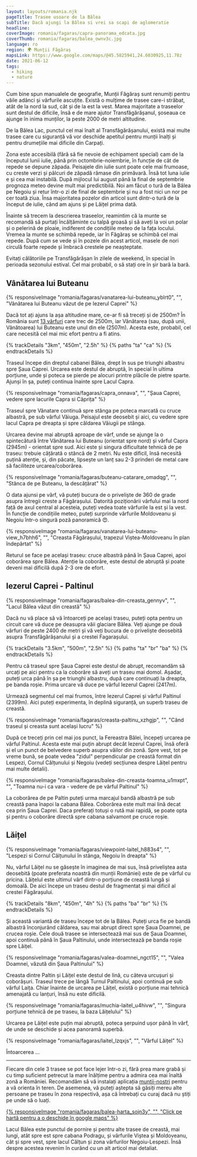 ```yaml
---
layout: layouts/romania.njk
pageTitle: Trasee usoare de la Bâlea
subTitle: Dacă ajungi la Bâlea si vrei sa scapi de aglomeratie
headline:
coverImage: romania/fagaras/capra-panorama_edcata.jpg
coverThumb: romania/fagaras/balea_ownv3c.jpg
language: ro
region: 🌍 Munții Făgăraș
mapsLink: https://www.google.com/maps/@45.5825941,24.6030925,11.78z
date: 2021-06-12
tags:
  - hiking
  - nature
---
```


Cum bine spun manualele de geografie, Munții Făgăraș sunt renumiți pentru văile adânci și vârfurile ascuțite. Există o mulțime de trasee care-i străbat, atât de la nord la sud, cât și de la est la vest. Marea majoritate a traseelor sunt destul de dificile, însă e de mare ajutor Transfăgărășanul, șoseaua ce ajunge în inima munților, la peste 2000 de metri altitudine.

De la Bâlea Lac, punctul cel mai înalt al Transfăgărășanului, există mai multe trasee care cu siguranță vă vor deschide apetitul pentru munții înalți și pentru drumețiile mai dificile din Carpați.

Zona este accesibilă (fără să fie nevoie de echipament special) cam de la începutul lunii iulie, până prin octombrie-noiembrie, în funcție de cât de repede se depune zăpada. Peisajele din iulie sunt poate cele mai frumoase, cu creste verzi și pâlcuri de zăpadă rămase din primăvară. Însă tot luna iulie e și cea mai instabilă. După mijlocul lui august până la final de septembrie prognoza meteo devine mult mai predictibilă. Noi am făcut o tură de la Bâlea pe Negoiu și retur într-o zi de final de septembrie și nu a fost nici un nor pe cer toată ziua. Însa majoritatea pozelor din articol sunt dintr-o tură de la început de iulie, când am ajuns și pe Lăițel prima dată.

Înainte să trecem la descrierea traseelor, reamintim că la munte se recomandă să purtați încălțăminte cu talpă groasă și să aveți la voi un polar și o pelerină de ploaie, indiferent de condițiile meteo de la fața locului. Vremea la munte se schimbă repede, iar în Făgăraș se schimbă cel mai repede. După cum se vede și în pozele din acest articol, masele de nori circulă foarte repede și îmbracă crestele pe neașteptate.

<div class="info warning">
  <span>Evitați călătoriile pe Transfăgărășan în zilele de weekend, în special în perioada sezonului estival. Cel mai probabil, o să stați ore în șir bară la bară.</span>
</div>

## Vânătarea lui Buteanu

{% responsiveImage "romania/fagaras/vanatarea-lui-buteanu_yblrt0", "", "Vânătarea lui Buteanu văzut de pe Iezerul Caprei" %}

Dacă tot ați ajuns la așa altitudine mare, ce-ar fi să treceți și de 2500m? În România sunt [13 vârfuri](https://ro.wikipedia.org/wiki/Lista_v%C3%A2rfurilor_muntoase_din_Rom%C3%A2nia_dup%C4%83_%C3%AEn%C4%83l%C8%9Bime#V%C3%A2rfuri_de_peste_2.500_metri) care trec de 2500m, iar Vânătarea (sau, după unii, Vânătoarea) lui Buteanu este unul din ele (2507m). Acesta este, probabil, cel care necesită cel mai mic efort pentru a fi atins.

{% trackDetails "3km", "450m", "2.5h" %}
{% paths "ta" "ca" %}
{% endtrackDetails %}

Traseul începe din dreptul cabanei Bâlea, drept în sus pe triunghi albastru spre Șaua Caprei. Urcarea este destul de abruptă, în special în ultima porțiune, unde și poteca se pierde pe alocuri printre plăcile de pietre sparte. Ajunși în șa, puteți continua înainte spre Lacul Capra.

{% responsiveImage "romania/fagaras/capra_onnava", "", "Șaua Caprei, vedere spre lacurile Capra si Căprița" %}

Traseul spre Vânatare continuă spre stânga pe poteca marcată cu cruce albastră, pe sub vârful Văiuga. Peisajul este deosebit și aici, cu vedere spre lacul Capra pe dreapta și spre căldarea Văiugii pe stânga.

Urcarea devine mai abruptă aproape de vârf, unde se ajunge la o spintecătură între Vânătarea lui Buteanu (orientat spre nord) și vârful Capra (2945m) - orientat spre sud. Aici este și singura dificultate tehnică de pe traseu: trebuie cățărată o stâncă de 2 metri. Nu este dificil, însă necesită puțină atenție, și, din păcate, lipsește un lanț sau 2-3 prinderi de metal care să faciliteze urcarea/coborârea.

{% responsiveImage "romania/fagaras/buteanu-catarare_omadqg", "", "Stânca de pe Buteanu, la descățărat" %}

O data ajunsi pe vârf, vă puteți bucura de o priveliște de 360 de grade asupra întregii creste a Făgărașului. Datorită poziționării vârfului mai la nord față de axul central al acesteia, puteți vedea toate vârfurile la est și la vest. În funcție de condițiile meteo, puteți surprinde vârfurile Moldoveanu și Negoiu într-o singură poză panoramică 😍.

{% responsiveImage "romania/fagaras/vanatarea-lui-buteanu-view_h7bhh6", "", "Creasta Făgărașului, trapezul Viștea-Moldoveanu în plan îndepărtat" %}

Returul se face pe același traseu: cruce albastră până în Șaua Caprei, apoi coborârea spre Bâlea. Atenție la coborâre, este destul de abruptă și poate deveni mai dificilă după 2-3 ore de efort.

## Iezerul Caprei - Paltinul

{% responsiveImage "romania/fagaras/balea-din-creasta_gennyv", "", "Lacul Bâlea văzut din creastă" %}

Dacă nu vă place să vă întoarceți pe același traseu, puteți opta pentru un circuit care vă duce pe deasupra văii glaciare Bâlea. Veți ajunge pe două vârfuri de peste 2400 de metri și vă veți bucura de o priveliște deosebită asupra Transfăgărășanului și a crestei Fagarașului.

{% trackDetails "3.5km", "500m", "2.5h" %}
{% paths "ta" "br" "ba" %}
{% endtrackDetails %}

Pentru că traseul spre Șaua Caprei este destul de abrupt, recomandăm să urcați pe aici pentru ca la coborâre să aveți un traseu mai domol. Așadar, puteți urca până în șa pe triunghi albastru, după care continuați la dreapta, pe banda roșie. Prima urcare vă duce pe vârful Iezerul Caprei (2417m).

Urmează segmentul cel mai frumos, între Iezerul Caprei și vârful Paltinul (2399m). Aici puteți experimenta, în deplină siguranță, un superb traseu de creastă.

{% responsiveImage "romania/fagaras/creasta-paltinu_xzhgjp", "", "Când traseul și creasta sunt același lucru" %}

După ce treceți prin cel mai jos punct, la Fereastra Bâlei, începeți urcarea pe vârful Paltinul. Acesta este mai puțin abrupt decât Iezerul Caprei, însă oferă și el un punct de belvedere superb asupra văilor din zonă. Spre vest, tot pe vreme bună, se poate vedea "zidul" perpendicular pe creastă format din Lespezi, Cornul Călțunului și Negoiu (vedeți secțiunea despre Lăițel pentru mai multe detalii).

{% responsiveImage "romania/fagaras/balea-din-creasta-toamna_u1mxpt", "", "Toamna nu-i ca vara - vedere de pe vârful Paltinul" %}

La coborârea de pe Paltin puteți urma marcajul bandă albastră pe sub creastă pana înapoi la cabana Bâlea. Coborârea este mult mai lină decat cea prin Șaua Caprei. Daca preferați totuși o rută mai rapidă, se poate opta și pentru o coborâre directă spre cabana salvamont pe cruce roșie.

## Lăițel

{% responsiveImage "romania/fagaras/viewpoint-laitel_h883s4", "", "Lespezi si Cornul Călțunului în stânga, Negoiu în dreapta" %}

Nu, vârful Lăițel nu se găsește în imaginea de mai sus, însă priveliștea asta deosebită (poate preferata noastră din munții României) este de pe vârful cu pricina. Lăițelul este ultimul vârf dintr-o porțiune de creastă lungă și domoală. De aici începe un traseu destul de fragmentat și mai dificil al crestei Făgărașului.

{% trackDetails "8km", "450m", "4h" %}
{% paths "ba" "br" %}
{% endtrackDetails %}

Și această variantă de traseu începe tot de la Bâlea. Puteți urca fie pe bandă albastră înconjurând căldarea, sau mai abrupt direct spre Șaua Doamnei, pe crucea roșie. Cele două trasee se intersectează mai sus de Șaua Doamnei, apoi continuă până în Șaua Paltinului, unde intersectează pe banda roșie spre Lăițel.

{% responsiveImage "romania/fagaras/valea-doamnei_ngct15", "", "Valea Doamnei, văzută din Șaua Paltinului" %}

Creasta dintre Paltin și Lăițel este destul de lină, cu câteva urcușuri și coborâșuri. Traseul trece pe lângă Turnul Paltinului, apoi continuă pe sub vârful Laița. Chiar înainte de urcarea pe Lăițel, există o porțiune mai tehnică amenajată cu lanțuri, însă nu este dificilă.

{% responsiveImage "romania/fagaras/muchia-laitel_u4hivw", "", "Singura porțiune tehnică de pe traseu, la baza Lăițelului" %}

Urcarea pe Lăițel este puțin mai abruptă, poteca șerpuind ușor până în vârf, de unde se deschide și acea panoramă superbă.

{% responsiveImage "romania/fagaras/laitel_lzqxjs", "", "Vârful Lăițel" %}

Întoarcerea ...

<hr />

Fiecare din cele 3 trasee se pot face lejer într-o zi, fără prea mare grabă și cu timp suficient petrecut la mare înălțime pentru a admira cea mai înaltă zonă a României. Recomandăm să vă instalați aplicația [muntii-nostri](https://muntii-nostri.ro/) pentru a vă orienta în teren. De asemenea, vă puteți aștepta să găsiți mereu alte persoane pe traseu în zona respectivă, așa că întrebați cu curaj dacă nu știți pe unde să o luați.

<a href="https://www.google.com/maps/d/u/2/viewer?mid=1DK87zB06oNZ1Ngub8wxLnEsW4uiWsqUK&ll=45.597566725799666%2C24.614403153223105&z=15" target="_blank" rel="noopener noreferrer">
{% responsiveImage "romania/fagaras/balea-harta_sojn3y", "", "Click pe hartă pentru a o deschide în google maps" %}
</a>

Lacul Bâlea este punctul de pornire și pentru alte trasee de creastă, mai lungi, atât spre est spre cabana Podragu, și vârfurile Viștea și Moldoveanu, cât și spre vest, spre lacul Călțun și zona vârfurilor Negoiu-Lespezi. Însă despre acestea revenim în curând cu un alt articol mai detaliat.

